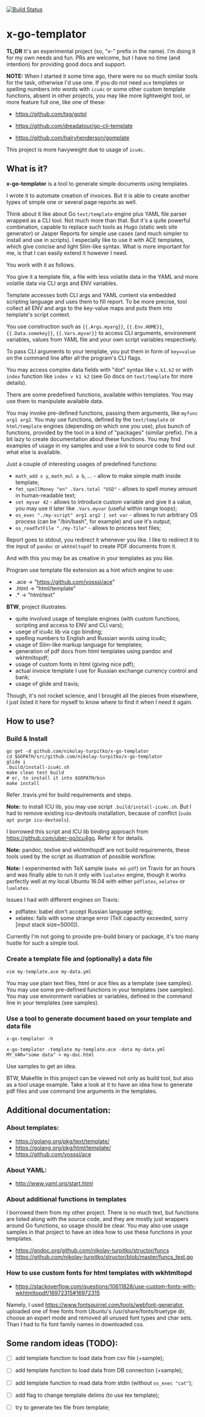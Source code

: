 [![Build Status](https://travis-ci.com/nikolay-turpitko/x-go-templator.svg?branch=master)](https://travis-ci.com/nikolay-turpitko/x-go-templator)

# x-go-templator

**TL;DR** It's an experimental project (so, "x-" prefix in the name).
I'm doing it for my own needs and fun. PRs are welcome, but I have no time
(and intention) for providing good docs and support.

**NOTE:** When I started it some time ago, there were no so much similar tools for the task,
otherwise I'd use one. If you do not need `ace` templates or spelling numbers
into words with `icu4c` or some other custom template functions, absent in other
projects, you may like more lightweight tool, or more feature full one, like
one of these:

- https://github.com/tsg/gotpl

- https://github.com/dreadatour/go-cli-template

- https://github.com/hairyhenderson/gomplate

This project is more havyweight due to usage of `icu4c`.

## What is it?

**x-go-templator** is a tool to generate simple documents using templates.

I wrote it to automate creation of invoices. But it is able to create another
types of simple one or several page reports as well.

Think about it like about Go `text/template` engine plus YAML file parser
wrapped as a CLI tool. Not much more than that. But it's a quite powerful
combination, capable to replace such tools as Hugo (static web site generator)
or Jasper Reports for simple use cases (and much simpler to install and use in
scripts). I especially like to use it with ACE templates, which give concise
and light Slim-like syntax. What is more important for me, is that I can easily
extend it however I need.

You work with it as follows.

You give it a template file, a file with less volatile data in the YAML and
more volatile data via CLI args and ENV variables.

Template accesses both CLI args and YAML content via embedded scripting
language and uses them to fill report. To be more precise, tool collect all
ENV and args to the key-value maps and puts them into template's script context.

You use construction such as `{{.Args.myarg}}`, `{{.Env.HOME}}`,
`{{.Data.somekey}}`, `{{.Vars.myvar}}` to access CLI arguments, environment
variables, values from YAML file and your own script variables respectively.

To pass CLI arguments to your template, you put them in form of `key=value` on
the command line after all the program's CLI flags.

You may access complex data fields with "dot" syntax like `v.k1.k2` or with
`index` function like `index v k1 k2` (see Go docs on `text/template` for more
details).

There are some predefined functions, available within templates. You may use
them to manipulate available data.

You may invoke pre-defined functions, passing them arguments, like `myfunc arg1
arg2`. You may use functions, defined by the `text/template` or `html/template`
engines (depending on which one you use), plus bunch of functions, provided by
the tool in a kind of "packages" (similar prefix). I'm a bit lazy to create
documentation about these functions. You may find examples of usage in my
samples and use a link to source code to find out what else is available.

Just a couple of interesting usages of predefined functions:

- `math_add x y`, `math_mul a b`, ... - allow to make simple math inside
  template;
- `fmt_spellMoney "en" .Vars.total "USD"` - allows to spell money amount in
  human-readable text;
- `set myvar 42` - allows to introduce custom variable and give it a value, you
  may use it later like `.Vars.myvar` (useful within range loops);
- `os_exec "./my-script" arg1 arg2 | set var` - allows to run arbitrary OS
  process (can be "/bin/bash", for example) and use it's output;
- `os_readTxtFile "./my-file"` - allows to process text files;

Report goes to stdout, you redirect it whenever you like. I like to redirect it
to the input of `pandoc` or `wkhtmltopdf` to create PDF documents from it.

And with this you may be as creative in your templates as you like.

Program use template file extension as a hint which engine to use:

- .ace  -> "https://github.com/yosssi/ace"
- .html -> "html/template"
- .\*   -> "html/text"

**BTW**, project illustrates:

- quite involved usage of template engines (with custom functions, scripting and access to ENV and CLI vars);
- usege of icu4c lib via cgo binding;
- spelling numbers to English and Russian words using icu4c;
- usage of Slim-like markup language for templates;
- generation of pdf docs from html templates using pandoc and wkhtmltopdf;
- usage of custom fonts in html (giving nice pdf);
- actual invoice template I use for Russian exchange currency control and bank;
- usage of glide and travis;

Though, it's not rocket science, and I brought all the pieces from elsewhere,
I just listed it here for myself to know where to find it when I need it again.

## How to use?

### Build & Install

    go get -d github.com/nikolay-turpitko/x-go-templator
    cd $GOPATH/src/github.com/nikolay-turpitko/x-go-templator
    glide i
    .build/install-icu4c.sh
    make clean test build
    # or, to install it into $GOPATH/bin
    make install

Refer .travis.yml for build requirements and steps.

**Note:** to install ICU lib, you may use script `.build/install-icu4c.sh`.
But I had to remove existing icu-devtools installation, because of conflict
(`sudo apt purge icu-devtools`).

I borrowed this script and ICU lib binding approach from
https://github.com/uber-go/icu4go. Refer it for details.

**Note:** pandoc, texlive and wkhtmltopdf are not build requirements, these
tools used by the script as illustration of possible workflow.

**Note:** I experimented with TeX sample (`make md-pdf`) on Travis for an hours
and was finally able to run it only with `lualatex` engine, though it works
perfectly well at my local Ubuntu 16.04 with either `pdflatex`, `xelatex` or
`lualatex`.

Issues I had with different engines on Travis:
- pdflatex: babel don't accept Russian language setting;
- xelatex: fails with some strange error (TeX capacity exceeded, sorry [input
  stack size=5000]).

Currently I'm not going to provide pre-build binary or package, it's too many
hustle for such a simple tool.

### Create a template file and (optionally) a data file

    vim my-template.ace my-data.yml

You may use plain text files, html or ace files as a template (see samples).
You may use some pre-defined functions in your templates (see samples).
You may use environment variables or variables, defined in the command line in
your templates (see samples).

### Use a tool to generate document based on your template and data file

    x-go-templator -h

    x-go-templator -template my-template.ace -data my-data.yml MY_VAR="some data" > my-doc.html

Use samples to get an idea.

BTW, Makefile in this project can be viewed not only as build tool, but also as
a tool usage example.  Take a look at it to have an idea how to generate pdf
files and use command line arguments in the templates.

## Additional documentation:

### About templates:

- https://golang.org/pkg/text/template/
- https://golang.org/pkg/html/template/
- https://github.com/yosssi/ace

### About YAML:

- http://www.yaml.org/start.html

### About additional functions in templates

I borrowed them from my other project. There is no much text, but functions are
listed along with the source code, and they are mostly just wrappers around Go
functions, so usage should be clear.  You may also use usage samples in that
project to have an idea how to use these functions in your templates.

- https://godoc.org/github.com/nikolay-turpitko/structor/funcs
- https://github.com/nikolay-turpitko/structor/blob/master/funcs_test.go

### How to use custom fonts for html templates with wkhtmltopd

- https://stackoverflow.com/questions/10611828/use-custom-fonts-with-wkhtmltopdf/16972315#16972315

Namely, I used https://www.fontsquirrel.com/tools/webfont-generator, uploaded
one of free fonts from Ubuntu's /usr/share/fonts/truetype dir, choose an expert
mode and removed all unused font types and char sets. Than I had to fix font
family names in downloaded css.

## Some random ideas (TODO):

- [ ] add template function to load data from csv file (+sample);
- [ ] add template function to load data from DB connection (+sample);
- [ ] add template function to read data from stdin (without `os_exec "cat"`);
- [ ] add flag to change template delims (to use tex template);
- [ ] try to generate tex file from template;

